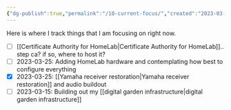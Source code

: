 ```yaml
---
{"dg-publish":true,"permalink":"/10-current-focus/","created":"2023-03-15T00:35:57.539-04:00","updated":"2023-04-08T12:41:25.410-04:00"}
---
```


Here is where I track things that I am focusing on right now.

- [ ] [[Certificate Authority for HomeLab\|Certificate Authority for HomeLab]]..  step ca?  if so, where to host it?
- [ ] 2023-03-25: Adding HomeLab hardware and contemplating how best to configure everything
- [x] 2023-03-25: [[Yamaha receiver restoration\|Yamaha receiver restoration]] and audio buildout
- [ ] 2023-03-15: Building out my [[digital garden infrastructure\|digital garden infrastructure]]
